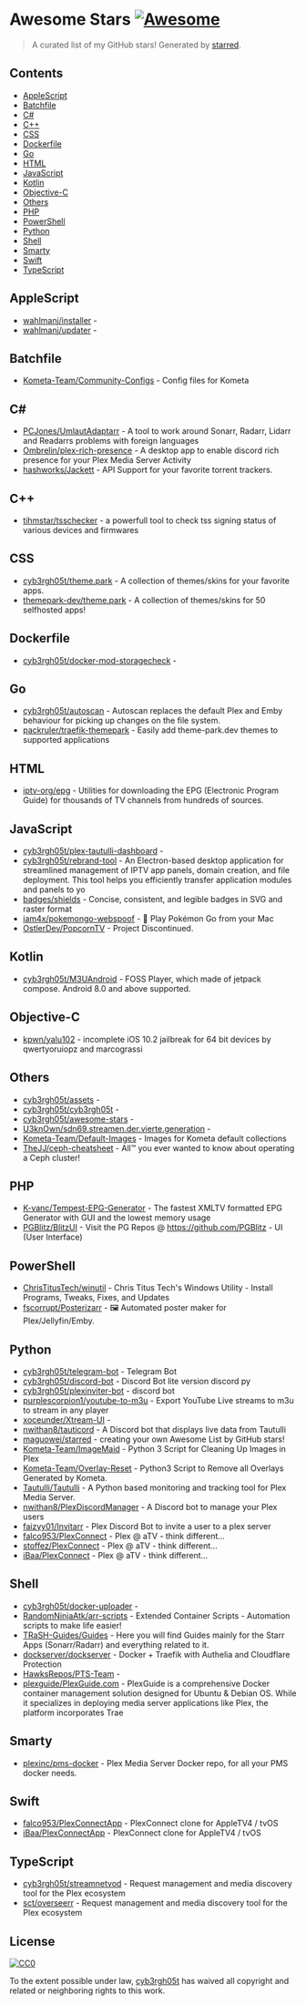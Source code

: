 <!--lint disable awesome-contributing awesome-license awesome-list-item match-punctuation no-repeat-punctuation no-undefined-references awesome-spell-check-->
# Awesome Stars [![Awesome](https://awesome.re/badge.svg)](https://github.com/sindresorhus/awesome)

> A curated list of my GitHub stars! Generated by [starred](https://github.com/maguowei/starred).

## Contents

- [AppleScript](#applescript)
- [Batchfile](#batchfile)
- [C#](#c#)
- [C++](#c++)
- [CSS](#css)
- [Dockerfile](#dockerfile)
- [Go](#go)
- [HTML](#html)
- [JavaScript](#javascript)
- [Kotlin](#kotlin)
- [Objective-C](#objective-c)
- [Others](#others)
- [PHP](#php)
- [PowerShell](#powershell)
- [Python](#python)
- [Shell](#shell)
- [Smarty](#smarty)
- [Swift](#swift)
- [TypeScript](#typescript)

## AppleScript 

- [wahlmanj/installer](https://github.com/wahlmanj/installer) - 
- [wahlmanj/updater](https://github.com/wahlmanj/updater) - 

## Batchfile 

- [Kometa-Team/Community-Configs](https://github.com/Kometa-Team/Community-Configs) - Config files for Kometa

## C# # 

- [PCJones/UmlautAdaptarr](https://github.com/PCJones/UmlautAdaptarr) - A tool to work around Sonarr, Radarr, Lidarr and Readarrs problems with foreign languages
- [Ombrelin/plex-rich-presence](https://github.com/Ombrelin/plex-rich-presence) - A desktop app to enable discord rich presence for your Plex Media Server Activity
- [hashworks/Jackett](https://github.com/hashworks/Jackett) - API Support for your favorite torrent trackers.

## C++ 

- [tihmstar/tsschecker](https://github.com/tihmstar/tsschecker) - a powerfull tool to check tss signing status of various devices and firmwares

## CSS 

- [cyb3rgh05t/theme.park](https://github.com/cyb3rgh05t/theme.park) - A collection of themes/skins for your favorite apps.
- [themepark-dev/theme.park](https://github.com/themepark-dev/theme.park) - A collection of themes/skins for 50 selfhosted apps!

## Dockerfile 

- [cyb3rgh05t/docker-mod-storagecheck](https://github.com/cyb3rgh05t/docker-mod-storagecheck) - 

## Go 

- [cyb3rgh05t/autoscan](https://github.com/cyb3rgh05t/autoscan) - Autoscan replaces the default Plex and Emby behaviour for picking up changes on the file system.
- [packruler/traefik-themepark](https://github.com/packruler/traefik-themepark) - Easily add theme-park.dev themes to supported applications

## HTML 

- [iptv-org/epg](https://github.com/iptv-org/epg) - Utilities for downloading the EPG (Electronic Program Guide) for thousands of TV channels from hundreds of sources.

## JavaScript 

- [cyb3rgh05t/plex-tautulli-dashboard](https://github.com/cyb3rgh05t/plex-tautulli-dashboard) - 
- [cyb3rgh05t/rebrand-tool](https://github.com/cyb3rgh05t/rebrand-tool) - An Electron-based desktop application for streamlined management of IPTV app panels, domain creation, and file deployment. This tool helps you efficiently transfer application modules and panels to yo
- [badges/shields](https://github.com/badges/shields) - Concise, consistent, and legible badges in SVG and raster format
- [iam4x/pokemongo-webspoof](https://github.com/iam4x/pokemongo-webspoof) - 👾 Play Pokémon Go from your Mac
- [OstlerDev/PopcornTV](https://github.com/OstlerDev/PopcornTV) - Project Discontinued.

## Kotlin 

- [cyb3rgh05t/M3UAndroid](https://github.com/cyb3rgh05t/M3UAndroid) - FOSS Player, which made of jetpack compose.  Android 8.0 and above supported.

## Objective-C 

- [kpwn/yalu102](https://github.com/kpwn/yalu102) - incomplete iOS 10.2 jailbreak for 64 bit devices by qwertyoruiopz and marcograssi

## Others 

- [cyb3rgh05t/assets](https://github.com/cyb3rgh05t/assets) - 
- [cyb3rgh05t/cyb3rgh05t](https://github.com/cyb3rgh05t/cyb3rgh05t) - 
- [cyb3rgh05t/awesome-stars](https://github.com/cyb3rgh05t/awesome-stars) - 
- [U3knOwn/sdn69.streamen.der.vierte.generation](https://github.com/U3knOwn/sdn69.streamen.der.vierte.generation) - 
- [Kometa-Team/Default-Images](https://github.com/Kometa-Team/Default-Images) - Images for Kometa default collections
- [TheJJ/ceph-cheatsheet](https://github.com/TheJJ/ceph-cheatsheet) - All™ you ever wanted to know about operating a Ceph cluster!

## PHP 

- [K-vanc/Tempest-EPG-Generator](https://github.com/K-vanc/Tempest-EPG-Generator) - The fastest XMLTV formatted EPG Generator with GUI and the lowest memory usage
- [PGBlitz/BlitzUI](https://github.com/PGBlitz/BlitzUI) - Visit the PG Repos @ https://github.com/PGBlitz - UI (User Interface)

## PowerShell 

- [ChrisTitusTech/winutil](https://github.com/ChrisTitusTech/winutil) - Chris Titus Tech's Windows Utility - Install Programs, Tweaks, Fixes, and Updates
- [fscorrupt/Posterizarr](https://github.com/fscorrupt/Posterizarr) - 🖼️ Automated poster maker for Plex/Jellyfin/Emby.

## Python 

- [cyb3rgh05t/telegram-bot](https://github.com/cyb3rgh05t/telegram-bot) - Telegram Bot
- [cyb3rgh05t/discord-bot](https://github.com/cyb3rgh05t/discord-bot) - Discord Bot lite version discord py
- [cyb3rgh05t/plexinviter-bot](https://github.com/cyb3rgh05t/plexinviter-bot) - discord bot
- [purplescorpion1/youtube-to-m3u](https://github.com/purplescorpion1/youtube-to-m3u) - Export YouTube Live streams to m3u to stream in any player
- [xoceunder/Xtream-UI](https://github.com/xoceunder/Xtream-UI) - 
- [nwithan8/tauticord](https://github.com/nwithan8/tauticord) - A Discord bot that displays live data from Tautulli
- [maguowei/starred](https://github.com/maguowei/starred) - creating your own Awesome List by GitHub stars!
- [Kometa-Team/ImageMaid](https://github.com/Kometa-Team/ImageMaid) - Python 3 Script for Cleaning Up Images in Plex
- [Kometa-Team/Overlay-Reset](https://github.com/Kometa-Team/Overlay-Reset) - Python3 Script to Remove all Overlays Generated by Kometa.
- [Tautulli/Tautulli](https://github.com/Tautulli/Tautulli) - A Python based monitoring and tracking tool for Plex Media Server.
- [nwithan8/PlexDiscordManager](https://github.com/nwithan8/PlexDiscordManager) - A Discord bot to manage your Plex users
- [faizyy01/Invitarr](https://github.com/faizyy01/Invitarr) - Plex Discord Bot to invite a user to a plex server
- [falco953/PlexConnect](https://github.com/falco953/PlexConnect) - Plex @ aTV - think different...
- [stoffez/PlexConnect](https://github.com/stoffez/PlexConnect) - Plex @ aTV - think different...
- [iBaa/PlexConnect](https://github.com/iBaa/PlexConnect) - Plex @ aTV - think different...

## Shell 

- [cyb3rgh05t/docker-uploader](https://github.com/cyb3rgh05t/docker-uploader) - 
- [RandomNinjaAtk/arr-scripts](https://github.com/RandomNinjaAtk/arr-scripts) - Extended Container Scripts - Automation scripts to make life easier!
- [TRaSH-Guides/Guides](https://github.com/TRaSH-Guides/Guides) - Here you will find Guides mainly for the Starr Apps (Sonarr/Radarr) and everything related to it.
- [dockserver/dockserver](https://github.com/dockserver/dockserver) - Docker + Traefik with Authelia and Cloudflare Protection
- [HawksRepos/PTS-Team](https://github.com/HawksRepos/PTS-Team) - 
- [plexguide/PlexGuide.com](https://github.com/plexguide/PlexGuide.com) - PlexGuide is a comprehensive Docker container management solution designed for Ubuntu & Debian OS. While it specializes in deploying media server applications like Plex, the platform incorporates Trae

## Smarty 

- [plexinc/pms-docker](https://github.com/plexinc/pms-docker) - Plex Media Server Docker repo, for all your PMS docker needs.

## Swift 

- [falco953/PlexConnectApp](https://github.com/falco953/PlexConnectApp) - PlexConnect clone for AppleTV4 / tvOS
- [iBaa/PlexConnectApp](https://github.com/iBaa/PlexConnectApp) - PlexConnect clone for AppleTV4 / tvOS

## TypeScript 

- [cyb3rgh05t/streamnetvod](https://github.com/cyb3rgh05t/streamnetvod) - Request management and media discovery tool for the Plex ecosystem
- [sct/overseerr](https://github.com/sct/overseerr) - Request management and media discovery tool for the Plex ecosystem


## License

[![CC0](http://mirrors.creativecommons.org/presskit/buttons/88x31/svg/cc-zero.svg)](https://creativecommons.org/publicdomain/zero/1.0/)

To the extent possible under law, [cyb3rgh05t](https://github.com/cyb3rgh05t) has waived all copyright and related or neighboring rights to this work.

